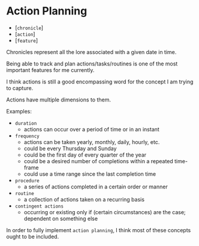 # Action Planning

- [`chronicle`]
- [`action`]
- [`feature`]

Chronicles represent all the lore associated with a given date in time.

Being able to track and plan actions/tasks/routines is one of the most important features for me currently.

I think actions is still a good encompassing word for the concept I am trying to capture.

Actions have multiple dimensions to them.

Examples:

- `duration`
  - actions can occur over a period of time or in an instant
- `frequency`
  - actions can be taken yearly, monthly, daily, hourly, etc.
  - could be every Thursday and Sunday
  - could be the first day of every quarter of the year
  - could be a desired number of completions within a repeated time-frame
  - could use a time range since the last completion time
- `procedure`
  - a series of actions completed in a certain order or manner
- `routine`
  - a collection of actions taken on a recurring basis
- `contingent actions`
  - occurring or existing only if (certain circumstances) are the case; dependent on something else

In order to fully implement `action planning`, I think most of these concepts ought to be included.
